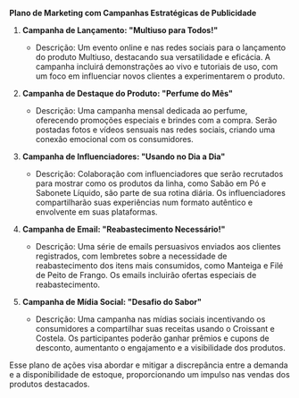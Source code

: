 **Plano de Marketing com Campanhas Estratégicas de Publicidade**

1. **Campanha de Lançamento: "Multiuso para Todos!"**
   - Descrição: Um evento online e nas redes sociais para o lançamento do produto Multiuso, destacando sua versatilidade e eficácia. A campanha incluirá demonstrações ao vivo e tutoriais de uso, com um foco em influenciar novos clientes a experimentarem o produto.

2. **Campanha de Destaque do Produto: "Perfume do Mês"**
   - Descrição: Uma campanha mensal dedicada ao perfume, oferecendo promoções especiais e brindes com a compra. Serão postadas fotos e vídeos sensuais nas redes sociais, criando uma conexão emocional com os consumidores.

3. **Campanha de Influenciadores: "Usando no Dia a Dia"**
   - Descrição: Colaboração com influenciadores que serão recrutados para mostrar como os produtos da linha, como Sabão em Pó e Sabonete Líquido, são parte de sua rotina diária. Os influenciadores compartilharão suas experiências num formato autêntico e envolvente em suas plataformas.

4. **Campanha de Email: "Reabastecimento Necessário!"**
   - Descrição: Uma série de emails persuasivos enviados aos clientes registrados, com lembretes sobre a necessidade de reabastecimento dos itens mais consumidos, como Manteiga e Filé de Peito de Frango. Os emails incluirão ofertas especiais de reabastecimento.

5. **Campanha de Mídia Social: "Desafio do Sabor"**
   - Descrição: Uma campanha nas mídias sociais incentivando os consumidores a compartilhar suas receitas usando o Croissant e Costela. Os participantes poderão ganhar prêmios e cupons de desconto, aumentanto o engajamento e a visibilidade dos produtos.

Esse plano de ações visa abordar e mitigar a discrepância entre a demanda e a disponibilidade de estoque, proporcionando um impulso nas vendas dos produtos destacados.
